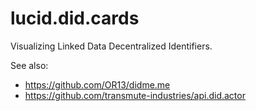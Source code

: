 # lucid.did.cards

Visualizing Linked Data Decentralized Identifiers.

See also:

- https://github.com/OR13/didme.me
- https://github.com/transmute-industries/api.did.actor
